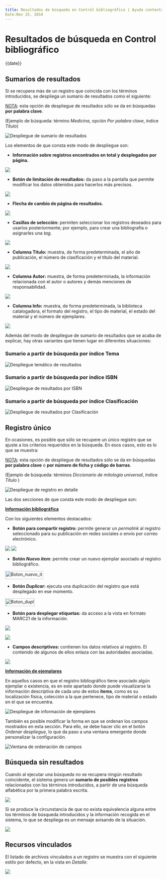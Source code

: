 ```yaml
---
title: Resultados de búsqueda en Control bibliográfico | Ayuda contextual de Janium
Date:Nov 25, 2014
---
```


# Resultados de búsqueda en Control bibliográfico

{{date}}

## Sumarios de resultados

Si se recupera más de un registro que coincida con los términos
introducidos, se despliega un sumario de resultados como el siguiente:

<span style="text-decoration: underline;">NOTA</span>: esta opción de
despliegue de resultados sólo se da en búsquedas **por palabra clave**.

(Ejemplo de búsqueda: término *Medicina*, opción *Por palabra clave*,
índice *Título*)

![Despliegue de sumario de resultados](despliegue_listado.png)

Los elementos de que consta este modo de despliegue son:

-   **Información sobre registros encontrados en total y desplegados por
    página.**

![](info_registros.png)

-   **Botón de limitación de resultados:** da paso a la pantalla que
    permite modificar los datos obtenidos para hacerlos más precisos.

![](boton_limitacion.png)

-   **Flecha de cambio de página de resultados.**

![](flecha_pagina.png)

-   **Casillas de selección:** permiten seleccionar los registros
    deseados para usarlos posteriormente; por ejemplo, para crear una
    bibliografía o asignarles una *tag*.

![](casilla_seleccion.png)

-   **Columna Título:** muestra, de forma predeterminada, el año de
    publicación, el número de clasificación y el título del material.

![](columna_titulo.png)

-   **Columna Autor:** muestra, de forma predeterminada, la información
    relacionada con el autor o autores y demás menciones de
    responsabilidad.

![](columna_autor.png)

-   **Columna Info:** muestra, de forma predeterminada, la biblioteca
    catalogadora, el formato del registro, el tipo de material, el
    estado del material y el número de ejemplares.

![](columna_info.png)

Además del modo de despliegue de sumario de resultados que se acaba de
explicar, hay otras variantes que tienen lugar en diferentes
situaciones:

### Sumario a partir de búsqueda por índice Tema

![Despliegue temático de resultados](despliegue_listado2.png)

### Sumario a partir de búsqueda por índice ISBN

![Despliegue de resultados por ISBN](despliegue_ISBN.png)

### Sumario a partir de búsqueda por índice Clasificación

![Despliegue de resultados por Clasificación](despliegue_Clasificacion.png)

## Registro único

En ocasiones, es posible que sólo se recupere un único registro que se
ajuste a los criterios requeridos en la búsqueda. En esos casos, esto es
lo que se muestra:

<span style="text-decoration: underline;">NOTA</span>: esta opción de
despliegue de resultados sólo se da en búsquedas **por palabra clave** o
**por número de ficha y código de barras**.

(Ejemplo de búsqueda: términos *Diccionario de mitología universal*,
índice *Título* )

![Despliegue de registro en detalle](despliegue_detalle.png)

Las dos secciones de que consta este modo de despliegue son:

**<span style="text-decoration: underline;">Información
bibliográfica</span>**

Con los siguientes elementos destacados:

-   **Botón para compartir registro:** permite generar un *permalink* al
    registro seleccionado para su publicación en redes sociales o envío
    por correo electrónico.

<img src="http://ayudacontextual.janium.com/wp-content/uploads/2014/11/wpid-Boton_compartir.png" id="botnparacompartir">
<img src="http://ayudacontextual.janium.com/wp-content/uploads/2014/11/wpid-Ventana_compartir.png" id="ventanaparacompartir">

-   **Botón *Nuevo item***: permite crear un nuevo ejemplar asociado
    al registro bibliográfico.

[<img src="Boton_nuevo_item.png" alt="Boton_nuevo_item" class="alignnone" width="122" height="26">](Boton_nuevo_item.png)

-   **Botón *Duplicar*:** ejecuta una duplicación del registro que está
    desplegado en ese momento.

[<img src="Boton_duplicar.png" alt="Boton_duplicar" class="alignnone" width="95" height="25">](Boton_duplicar.png)

-   **Botón para desplegar etiquetas:** da acceso a la vista en formato
    MARC21 de la información.

![](boton_despliegue_etiquetas.png)

![](pantalla_despliegue_etiquetas.png)

-   **Campos descriptivos:** contienen los datos relativos al registro.
    El contenido de algunos de ellos enlaza con las autoridades
    asociadas.

![](info_bibliografica.png)

**<span style="text-decoration: underline;">Información de
ejemplares</span>**

En aquellos casos en que el registro bibliográfico tiene asociado algún
ejemplar o existencia, es en este apartado donde puede visualizarse la
información descriptiva de cada uno de estos **ítems**, como es su
localización física, colección a la que pertenece, tipo de material o
estado en el que se encuentra.

![Despliegue de información de ejemplares](despliegue_ejemplares.png)

También es posible modificar la forma en que se ordenan los campos
mostrados en esta sección. Para ello, se debe hacer clic en el botón
*Ordenar despliegue*, lo que da paso a una ventana emergente donde
personalizar la configuración.

![Ventana de ordenación de campos](ventana_orden_ejemplares.png)

## Búsqueda sin resultados

Cuando al ejecutar una búsqueda no se recupera ningún resultado
coincidente, el sistema genera un **sumario de posibles registros**
relacionados con los términos introducidos, a partir de una búsqueda
alfabética por la primera palabra escrita.

![](listado_noregistros.png)

Si se produce la circunstancia de que no exista equivalencia alguna
entre los términos de búsqueda introducidos y la información recogida en
el sistema, lo que se despliega es un mensaje avisando de la situación.

![](mensaje_noregistros.png)

## Recursos vinculados

El listado de archivos vinculados a un registro se muestra con el
siguiente estilo por defecto, en la vista en *Detalle*:

![](recursos_vinculados.png)
